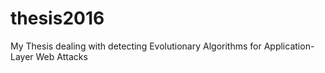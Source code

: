 # thesis2016
My Thesis dealing with detecting Evolutionary Algorithms for Application-Layer Web Attacks
